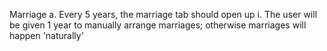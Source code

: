 Marriage
  a. Every 5 years, the marriage tab should open up
    i. The user will be given 1 year to manually arrange marriages; otherwise marriages will happen 'naturally'
